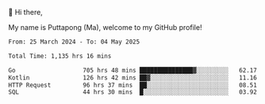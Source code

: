 👋 Hi there,

My name is Puttapong (Ma), welcome to my GitHub profile!

<!--START_SECTION:waka-->

```txt
From: 25 March 2024 - To: 04 May 2025

Total Time: 1,135 hrs 16 mins

Go                   705 hrs 48 mins ███████████████▓░░░░░░░░░   62.17 %
Kotlin               126 hrs 42 mins ██▓░░░░░░░░░░░░░░░░░░░░░░   11.16 %
HTTP Request         96 hrs 37 mins  ██░░░░░░░░░░░░░░░░░░░░░░░   08.51 %
SQL                  44 hrs 30 mins  █░░░░░░░░░░░░░░░░░░░░░░░░   03.92 %
```

<!--END_SECTION:waka-->
